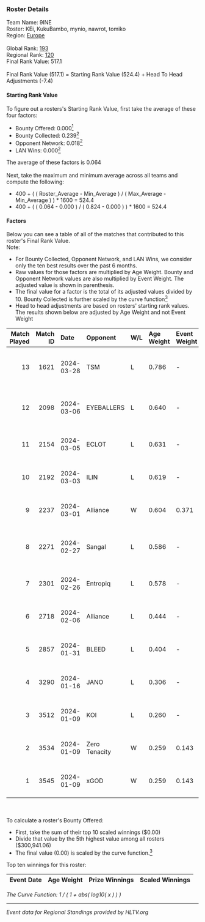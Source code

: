 ### Roster Details<br />
Team Name: 9INE<br />
Roster: KEi, KukuBambo, mynio, nawrot, tomiko<br />
Region: [Europe]( ../standings_europe.md)<br />
<br />
Global Rank: [193](../standings_global.md)<br />
Regional Rank: [120]( ../standings_europe.md)<br />
Final Rank Value:  517.1<br />
<br />
Final Rank Value (517.1) = Starting Rank Value (524.4) + Head To Head Adjustments (-7.4)<br />

#### Starting Rank Value<br />
To figure out a rosters's Starting Rank Value, first take the average of these four factors:<br />
- Bounty Offered: 0.000[<sup>1</sup>](#table2)
- Bounty Collected: 0.239[<sup>2</sup>](#table1)
- Opponent Network: 0.018[<sup>2</sup>](#table1)
- LAN Wins: 0.000[<sup>2</sup>](#table1)

The average of these factors is 0.064<br />
<br />
Next, take the maximum and minimum average across all teams and compute the following:<br />
- 400 + ( ( Roster_Average - Min_Average ) / ( Max_Average - Min_Average ) ) * 1600 = 524.4
- 400 + ( ( 0.064 - 0.000 ) / ( 0.824 - 0.000 ) ) * 1600 = 524.4


#### Factors<br />
Below you can see a table of all of the matches that contributed to this roster's Final Rank Value.<br />
Note:<br />

- For Bounty Collected, Opponent Network, and LAN Wins, we consider only the ten best results over the past 6 months.
- Raw values for those factors are multiplied by Age Weight. Bounty and Opponent Network values are also multiplied by Event Weight. The adjusted value is shown in parenthesis.
- The final value for a factor is the total of its adjusted values divided by 10. Bounty Collected is further scaled by the curve function[<sup>3</sup>](#curveFunction)
- Head to head adjustments are based on rosters' starting rank values. The results shown below are adjusted by Age Weight and not Event Weight
<span id="table1"></span><br />


| Match Played | Match ID | Date       | Opponent      | W/L | Age Weight | Event Weight | Bounty Collected | Opponent Network | LAN Wins  | H2H Adj. | Roster                                |
| -: | -: | :- | :- | :- | :- | :- | :- | :- | :- | -: | :- |
|           13 |     1621 | 2024-03-28 | TSM           | L   | 0.786      | -            | -                | -                | -         |    -5.22 | KEi, KukuBambo, mynio, nawrot, tomiko |
|           12 |     2098 | 2024-03-06 | EYEBALLERS    | L   | 0.640      | -            | -                | -                | -         |    -2.50 | KEi, KukuBambo, mynio, nawrot, tomiko |
|           11 |     2154 | 2024-03-05 | ECLOT         | L   | 0.631      | -            | -                | -                | -         |    -1.02 | KEi, mynio, SaMey, Sobol, tomiko      |
|           10 |     2192 | 2024-03-03 | ILIN          | L   | 0.619      | -            | -                | -                | -         |   -10.36 | KEi, mynio, snatchie, Sobol, tomiko   |
|            9 |     2237 | 2024-03-01 | Alliance      | W   | 0.604      | 0.371        | 0.004 (0.001)    | 0.617 (0.138)    | 0 (0.000) |    16.12 | KEi, mynio, SaMey, Sobol, tomiko      |
|            8 |     2271 | 2024-02-27 | Sangal        | L   | 0.586      | -            | -                | -                | -         |    -0.91 | KEi, KukuBambo, mynio, nawrot, tomiko |
|            7 |     2301 | 2024-02-26 | Entropiq      | L   | 0.578      | -            | -                | -                | -         |    -6.38 | KEi, mynio, SaMey, Sobol, tomiko      |
|            6 |     2718 | 2024-02-06 | Alliance      | L   | 0.444      | -            | -                | -                | -         |    -2.51 | KEi, KukuBambo, mhL, mynio, tomiko    |
|            5 |     2857 | 2024-01-31 | BLEED         | L   | 0.404      | -            | -                | -                | -         |    -0.32 | KEi, KukuBambo, mhL, mynio, tomiko    |
|            4 |     3290 | 2024-01-16 | JANO          | L   | 0.306      | -            | -                | -                | -         |    -5.51 | KEi, KukuBambo, mhL, mynio, tomiko    |
|            3 |     3512 | 2024-01-09 | KOI           | L   | 0.260      | -            | -                | -                | -         |    -0.76 | KEi, KukuBambo, mhL, mynio, tomiko    |
|            2 |     3534 | 2024-01-09 | Zero Tenacity | W   | 0.259      | 0.143        | 0.147 (0.005)    | 1.000 (0.037)    | 0 (0.000) |     7.76 | KEi, KukuBambo, mhL, mynio, tomiko    |
|            1 |     3545 | 2024-01-09 | xGOD          | W   | 0.259      | 0.143        | 0.004 (0.000)    | 0.000 (0.000)    | 0 (0.000) |     4.25 | KEi, KukuBambo, mhL, mynio, tomiko    |

<br />
<span id="table2"></span><br />
To calculate a roster's Bounty Offered:<br />

- First, take the sum of their top 10 scaled winnings ($0.00)
- Divide that value by the 5th highest value among all rosters ($300,941.06)
- The final value (0.00) is scaled by the curve function.[<sup>3</sup>](#curveFunction)

Top ten winnings for this roster:<br />

| Event Date | Age Weight | Prize Winnings | Scaled Winnings |
| :- | -: | :- | :- |


<span id="curveFunction"></span>_The Curve Function: 1 / ( 1 + abs( log10( x ) ) )_<br />

---
_Event data for Regional Standings provided by HLTV.org_<br />
